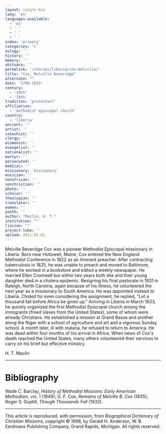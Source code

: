```yaml
---
layout: single-bio
lang: 'en'
languages-available:
  - 'en'
  - ' '
  - ' '
  - ' '
index: 'primary'
categories: 'c'
eulogy: ''
history: ''
memory: ''
obituary: ''
permalink: '/stories/liberia/cox-melville/'
title: "Cox, Melville Beveridge"
alternate: ""
date: '1799-1833'
century:
  - '19th'
  - '18th'
tradition: 'protestant'
affiliation:
  - 'methodist episcopal church'
country:
  - 'liberia'
ancient: ''
artist: ''
catechist: ''
clergy: ''
ecumenist: ''
evangelist: ''
nationalist: ''
martyr: ''
persecuted: ''
medical: ''
missionary: 'missionary'
musician: ''
nonafrican: ''
nonchristian: ''
photo: ''
scholar: ''
theologian: ''
translator: ''
women: ''
youth: ''
author: "Maclin, H. T."
institution: ""
liaison: ""
project-luke: ''
upload: 2011-01-01
---
```




Melville Beveridge Cox was a pioneer Methodist Episcopal missionary in Liberia. Born near Hollowell, Maine, Cox entered the New England Methodist Conference in 1822 as an itinerant preacher. After contracting tuberculosis in 1825, he was unable to preach and moved to Baltimore, where he worked in a bookstore and edited a weekly newspaper. He married Ellen Cromwell but within two years both she and their young daughter died in a cholera epidemic. Resigning his final pastorate in 1831 in Raleigh, North Carolina, again because of his illness, he volunteered the next year as a missionary to South America. He was appointed instead to Liberia. Chided for even considering the assignment, he replied, "Let a thousand fall before Africa be given up." Arriving in Liberia in March 1833, he quickly organized the first Methodist Episcopal church among the immigrants (freed slaves from the United States), some of whom were already Christians. He established a mission at Grand Bassa and another along the Niger with a school of agriculture and art and a vigorous Sunday school. A month later, ill with malaria, he refused to return to America. He was dead within four months of his arrival in Africa. When news of Cox's death reached the United States, many others volunteered their services to carry on his brief but effective ministry.

H. T. Maclin

---

# Bibliography

Wade C. Barclay, *History of Methodist Missions: Early American Methodism*, vol. 1 (1949); G. F. Cox, *Remains of Melville B. Cox* (1835); Roger S. Guptill, *Though Thousands Fall* (1932).

---

This article is reproduced, with permission, from *Biographical Dictionary of Christian Missions*, copyright © 1998, by Gerald H. Anderson, W. B. Eerdmans Publishing Company, Grand Rapids, Michigan. All rights reserved.
